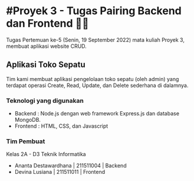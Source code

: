 # #Proyek 3 - Tugas Pairing Backend dan Frontend 🔷🔶

Tugas Pertemuan ke-5 (Senin, 19 September 2022) mata kuliah Proyek 3, membuat aplikasi website CRUD.

## Aplikasi Toko Sepatu

Tim kami membuat aplikasi pengelolaan toko sepatu (oleh admin) yang terdapat operasi Create, Read, Update, dan Delete sederhana di dalamnya.

### Teknologi yang digunakan
- Backend : Node.js dengan web framework Express.js dan database MongoDB.
- Frontend : HTML, CSS, dan Javascript

### Tim Pembuat
Kelas 2A - D3 Teknik Informatika
- Ananta Destawardhana | 211511004 | Backend
- Devina Lusiana | 211511011 | Frontend
